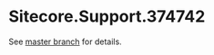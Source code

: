 # Sitecore.Support.374742

See [master branch](https://github.com/sitecoresupport/Sitecore.Support.374742) for details.